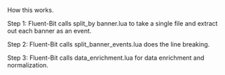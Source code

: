 How this works.

Step 1: Fluent-Bit calls split_by banner.lua to take a single file and extract out each banner as an event.

Step 2: Fluent-Bit calls split_banner_events.lua does the line breaking. 

Step 3: Fluent-Bit calls data_enrichment.lua for data enrichment and normalization.
